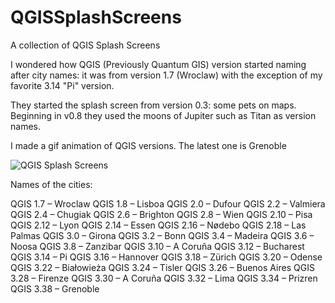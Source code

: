 # QGISSplashScreens
A collection of QGIS Splash Screens

I wondered how QGIS (Previously Quantum GIS) version started naming after city names: it was from version 1.7 (Wroclaw) with the exception of my favorite 3.14 "Pi" version. 

They started the splash screen from version 0.3: some pets on maps. Beginning in v0.8 they used the moons of Jupiter such as Titan as version names. 

I made a gif animation of QGIS versions. The latest one is Grenoble 

![QGIS Splash Screens](qgis.gif)

Names of the cities:

QGIS 1.7 – Wroclaw
QGIS 1.8 – Lisboa
QGIS 2.0 – Dufour
QGIS 2.2 – Valmiera
QGIS 2.4 – Chugiak
QGIS 2.6 – Brighton
QGIS 2.8 – Wien
QGIS 2.10 – Pisa
QGIS 2.12 – Lyon
QGIS 2.14 – Essen
QGIS 2.16 – Nødebo
QGIS 2.18 – Las Palmas
QGIS 3.0 – Girona
QGIS 3.2 – Bonn
QGIS 3.4 – Madeira
QGIS 3.6 – Noosa
QGIS 3.8 – Zanzibar
QGIS 3.10 – A Coruña
QGIS 3.12 – Bucharest
QGIS 3.14 – Pi
QGIS 3.16 – Hannover
QGIS 3.18 – Zürich
QGIS 3.20 – Odense
QGIS 3.22 – Białowieża
QGIS 3.24 – Tisler
QGIS 3.26 – Buenos Aires
QGIS 3.28 – Firenze
QGIS 3.30 – A Coruña
QGIS 3.32 – Lima
QGIS 3.34 – Prizren
QGIS 3.38 – Grenoble
